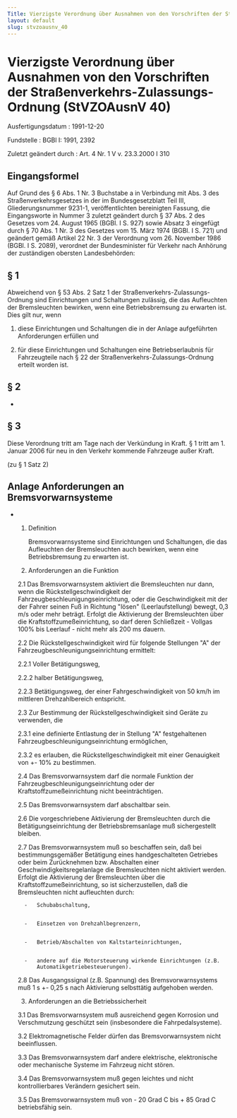 ```yaml
---
Title: Vierzigste Verordnung über Ausnahmen von den Vorschriften der Straßenverkehrs-Zulassungs-Ordnung
layout: default
slug: stvzoausnv_40
---
```


# Vierzigste Verordnung über Ausnahmen von den Vorschriften der Straßenverkehrs-Zulassungs-Ordnung (StVZOAusnV 40)

Ausfertigungsdatum
:   1991-12-20

Fundstelle
:   BGBl I: 1991, 2392

Zuletzt geändert durch
:   Art. 4 Nr. 1 V v. 23.3.2000 I 310


## Eingangsformel

Auf Grund des § 6 Abs. 1 Nr. 3 Buchstabe a in Verbindung mit Abs. 3
des Straßenverkehrsgesetzes in der im Bundesgesetzblatt Teil III,
Gliederungsnummer 9231-1, veröffentlichten bereinigten Fassung, die
Eingangsworte in Nummer 3 zuletzt geändert durch § 37 Abs. 2 des
Gesetzes vom 24. August 1965 (BGBl. I S. 927) sowie Absatz 3 eingefügt
durch § 70 Abs. 1 Nr. 3 des Gesetzes vom 15. März 1974 (BGBl. I S.
721) und geändert gemäß Artikel 22 Nr. 3 der Verordnung vom 26.
November 1986 (BGBl. I S. 2089), verordnet der Bundesminister für
Verkehr nach Anhörung der zuständigen obersten Landesbehörden:


## § 1

Abweichend von § 53 Abs. 2 Satz 1 der Straßenverkehrs-Zulassungs-
Ordnung sind Einrichtungen und Schaltungen zulässig, die das
Aufleuchten der Bremsleuchten bewirken, wenn eine Betriebsbremsung zu
erwarten ist. Dies gilt nur, wenn

1.  diese Einrichtungen und Schaltungen die in der Anlage aufgeführten
    Anforderungen erfüllen und


2.  für diese Einrichtungen und Schaltungen eine Betriebserlaubnis für
    Fahrzeugteile nach § 22 der Straßenverkehrs-Zulassungs-Ordnung erteilt
    worden ist.





## § 2

-


## § 3

Diese Verordnung tritt am Tage nach der Verkündung in Kraft. § 1 tritt
am 1. Januar 2006 für neu in den Verkehr kommende Fahrzeuge außer
Kraft.

(zu § 1 Satz 2)

## Anlage Anforderungen an Bremsvorwarnsysteme


*
    1.  Definition

        Bremsvorwarnsysteme sind Einrichtungen und Schaltungen, die das
        Aufleuchten der Bremsleuchten auch bewirken, wenn eine
        Betriebsbremsung zu erwarten ist.


    2.  Anforderungen an die Funktion


    2.1 Das Bremsvorwarnsystem aktiviert die Bremsleuchten nur dann, wenn die
        Rückstellgeschwindigkeit der Fahrzeugbeschleunigungseinrichtung, oder
        die Geschwindigkeit mit der der Fahrer seinen Fuß in Richtung "lösen"
        (Leerlaufstellung) bewegt, 0,3 m/s oder mehr beträgt. Erfolgt die
        Aktivierung der Bremsleuchten über die Kraftstoffzumeßeinrichtung, so
        darf deren Schließzeit - Vollgas 100% bis Leerlauf - nicht mehr als
        200 ms dauern.


    2.2 Die Rückstellgeschwindigkeit wird für folgende Stellungen "A" der
        Fahrzeugbeschleunigungseinrichtung ermittelt:


    2.2.1 Voller Betätigungsweg,


    2.2.2 halber Betätigungsweg,


    2.2.3 Betätigungsweg, der einer Fahrgeschwindigkeit von 50 km/h im mittleren
        Drehzahlbereich entspricht.


    2.3 Zur Bestimmung der Rückstellgeschwindigkeit sind Geräte zu verwenden,
        die


    2.3.1 eine definierte Entlastung der in Stellung "A" festgehaltenen
        Fahrzeugbeschleunigungseinrichtung ermöglichen,


    2.3.2 es erlauben, die Rückstellgeschwindigkeit mit einer Genauigkeit von
        +- 10% zu bestimmen.


    2.4 Das Bremsvorwarnsystem darf die normale Funktion der
        Fahrzeugbeschleunigungseinrichtung oder der Kraftstoffzumeßeinrichtung
        nicht beeinträchtigen.


    2.5 Das Bremsvorwarnsystem darf abschaltbar sein.


    2.6 Die vorgeschriebene Aktivierung der Bremsleuchten durch die
        Betätigungseinrichtung der Betriebsbremsanlage muß sichergestellt
        bleiben.


    2.7 Das Bremsvorwarnsystem muß so beschaffen sein, daß bei
        bestimmungsgemäßer Betätigung eines handgeschalteten Getriebes oder
        beim Zurücknehmen bzw. Abschalten einer Geschwindigkeitsregelanlage
        die Bremsleuchten nicht aktiviert werden. Erfolgt die Aktivierung der
        Bremsleuchten über die Kraftstoffzumeßeinrichtung, so ist
        sicherzustellen, daß die Bremsleuchten nicht aufleuchten durch:

        -   Schubabschaltung,


        -   Einsetzen von Drehzahlbegrenzern,


        -   Betrieb/Abschalten von Kaltstarteinrichtungen,


        -   andere auf die Motorsteuerung wirkende Einrichtungen (z.B.
            Automatikgetriebesteuerungen).





    2.8 Das Ausgangssignal (z.B. Spannung) des Bremsvorwarnsystems muß
        1 s +- 0,25 s nach Aktivierung selbsttätig aufgehoben werden.


    3.  Anforderungen an die Betriebssicherheit


    3.1 Das Bremsvorwarnsystem muß ausreichend gegen Korrosion und
        Verschmutzung geschützt sein (insbesondere die Fahrpedalsysteme).


    3.2 Elektromagnetische Felder dürfen das Bremsvorwarnsystem nicht
        beeinflussen.


    3.3 Das Bremsvorwarnsystem darf andere elektrische, elektronische oder
        mechanische Systeme im Fahrzeug nicht stören.


    3.4 Das Bremsvorwarnsystem muß gegen leichtes und nicht kontrollierbares
        Verändern gesichert sein.


    3.5 Das Bremsvorwarnsystem muß von
        - 20 Grad C bis
        + 85 Grad C betriebsfähig sein.







